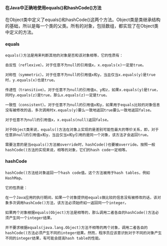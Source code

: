 #### 在Java中正确地使用equals()和hashCode()方法
在Object类中定义了equals()和hashCode()这两个方法。Object类是类继承结构的基础，所以是每一个类的父类。所有的对象，包括数组，都实现了在Object类中定义的方法。

#### equals
    equals()方法是用来判断其他的对象是否和该对象相等，它的性质有：
    
    自反性（reflexive）。对于任意不为null的引用值x，x.equals(x)一定是true。
    
    对称性（symmetric）。对于任意不为null的引用值x和y，当且仅当x.equals(y)是true时，y.equals(x)也是true。
    
    传递性（transitive）。对于任意不为null的引用值x、y和z，如果x.equals(y)是true，同时y.equals(z)是true，那么x.equals(z)一定是true。
    
    一致性（consistent）。对于任意不为null的引用值x和y，如果用于equals比较的对象信息没有被修改的话，多次调用时x.equals(y)要么一致地返回true要么一致地返回false。
    
    对于任意不为null的引用值x，x.equals(null)返回false。
    
    对于Object类来说，equals()方法在对象上实现的是差别可能性最大的等价关系，即，对于任意非null的引用值x和y，当且仅当x和y引用的是同一个对象，该方法才会返回true。
    
    需要注意的是当equals()方法被override时，hashCode()也要被override。按照一般hashCode()方法的实现来说，相等的对象，它们的hash code一定相等。
#### hashCode
    hashCode()方法给对象返回一个hash code值。这个方法被用于hash tables，例如HashMap。
    
    它的性质是：
    
    在一个Java应用的执行期间，如果一个对象提供给equals做比较的信息没有被修改的话，该对象多次调用hashCode()方法，该方法必须始终如一返回同一个integer。
    
    如果两个对象根据equals(Object)方法是相等的，那么调用二者各自的hashCode()方法必须产生同一个integer结果。
    
    并不要求根据equals(java.lang.Object)方法不相等的两个对象，调用二者各自的hashCode()方法必须产生不同的integer结果。然而，程序员应该意识到对于不同的对象产生不同的integer结果，有可能会提高hash table的性能。
    